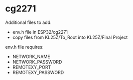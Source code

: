 # cg2271
Additional files to add:
- env.h file in ESP32/cg2271
- copy files from KL25Z/To_Root into KL25Z/Final Project

env.h file requires:
- NETWORK_NAME
- NETWORK_PASSWORD
- REMOTEXY_PORT
- REMOTEXY_PASSWORD

